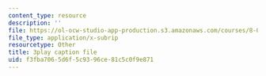 ```yaml
---
content_type: resource
description: ''
file: https://ol-ocw-studio-app-production.s3.amazonaws.com/courses/8-01sc-classical-mechanics-fall-2016/f3fba7065d6f5c9396ce81c5c0f9e871_IV9NhNIrrDw.vtt
file_type: application/x-subrip
resourcetype: Other
title: 3play caption file
uid: f3fba706-5d6f-5c93-96ce-81c5c0f9e871
---
```

